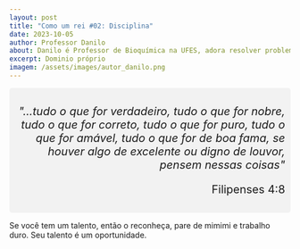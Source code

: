 ```yaml
---
layout: post
title: "Como um rei #02: Disciplina"
date: 2023-10-05
author: Professor Danilo
about: Danilo é Professor de Bioquímica na UFES, adora resolver problemas e encontrar conexões que explicam melhor o conhecimento científico. Possui formação acadêmica em Agronomia e é autodidata em programação. Com sua esposa criou o projeto "Código Agro" que apoia a manutenção deste site.
excerpt: Dominio próprio
imagem: /assets/images/autor_danilo.png
---
```


<div style="text-align: right; background-color: #f2f2f2; padding: 10px; border-radius: 5px;">
<p style="font-size: 20px"><i>"...tudo o que for verdadeiro, tudo o que for nobre, tudo o que for correto, tudo o que for puro, tudo o que for amável, tudo o que for de boa fama, se houver algo de excelente ou digno de louvor, pensem nessas coisas"</i></p>
<p style="font-size: 20px">Filipenses 4:8</p>
</div>

Se você tem um talento, então o reconheça, pare de mimimi e trabalho duro. Seu talento é um oportunidade.